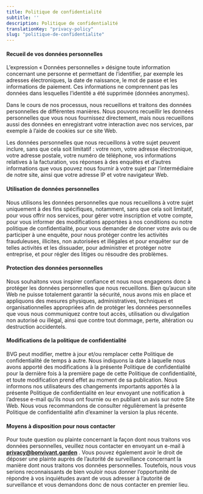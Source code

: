 ```yaml
---
title: Politique de confidentialité
subtitle: ''
description: Politique de confidentialité
translationKey: "privacy-policy"
slug: "politique-de-confidentialite"
---
```

#### Recueil de vos données personnelles

L’expression « Données personnelles » désigne toute information concernant une personne et permettant de l’identifier, par exemple les adresses électroniques, la date de naissance, le mot de passe et les informations de paiement. Ces informations ne comprennent pas les données dans lesquelles l’identité a été supprimée (données anonymes).

Dans le cours de nos processus, nous recueillons et traitons des données personnelles de différentes manières. Nous pouvons recueillir les données personnelles que vous nous fournissez directement, mais nous recueillons aussi des données en enregistrant votre interaction avec nos services, par exemple à l’aide de cookies sur ce site Web.

Les données personnelles que nous recueillons à votre sujet peuvent inclure, sans que cela soit limitatif : votre nom, votre adresse électronique, votre adresse postale, votre numéro de téléphone, vos informations relatives à la facturation, vos réponses à des enquêtes et d’autres informations que vous pouvez nous fournir à votre sujet par l’intermédiaire de notre site, ainsi que votre adresse IP et votre navigateur Web.

#### Utilisation de données personnelles

Nous utilisons les données personnelles que nous recueillons à votre sujet uniquement à des fins spécifiques, notamment, sans que cela soit limitatif, pour vous offrir nos services, pour gérer votre inscription et votre compte, pour vous informer des modifications apportées à nos conditions ou notre politique de confidentialité, pour vous demander de donner votre avis ou de participer à une enquête, pour nous protéger contre les activités frauduleuses, illicites, non autorisées et illégales et pour enquêter sur de telles activités et les dissuader, pour administrer et protéger notre entreprise, et pour régler des litiges ou résoudre des problèmes.

#### Protection des données personnelles

Nous souhaitons vous inspirer confiance et nous nous engageons donc à protéger les données personnelles que nous recueillons. Bien qu’aucun site Web ne puisse totalement garantir la sécurité, nous avons mis en place et appliquons des mesures physiques, administratives, techniques et organisationnelles appropriées afin de protéger les données personnelles que vous nous communiquez contre tout accès, utilisation ou divulgation non autorisé ou illégal, ainsi que contre tout dommage, perte, altération ou destruction accidentels.

#### Modifications de la politique de confidentialité

BVG peut modifier, mettre à jour et/ou remplacer cette Politique de confidentialité de temps à autre. Nous indiquons la date à laquelle nous avons apporté des modifications à la présente Politique de confidentialité pour la dernière fois à la première page de cette Politique de confidentialité, et toute modification prend effet au moment de sa publication. Nous informons nos utilisateurs des changements importants apportés à la présente Politique de confidentialité en leur envoyant une notification à l’adresse e-mail qu’ils nous ont fournie ou en publiant un avis sur notre Site Web. Nous vous recommandons de consulter régulièrement la présente Politique de confidentialité afin d’examiner la version la plus récente.

#### Moyens à disposition pour nous contacter

Pour toute question ou plainte concernant la façon dont nous traitons vos données personnelles, veuillez nous contacter en envoyant un e-mail à [**privacy@bonvivant.garden**](mailto:privacy@bonvivant.garden) . Vous pouvez également avoir le droit de déposer une plainte auprès de l’autorité de surveillance concernant la manière dont nous traitons vos données personnelles. Toutefois, nous vous serions reconnaissants de bien vouloir nous donner l’opportunité de répondre à vos inquiétudes avant de vous adresser à l’autorité de surveillance et vous demandons donc de nous contacter en premier lieu.
